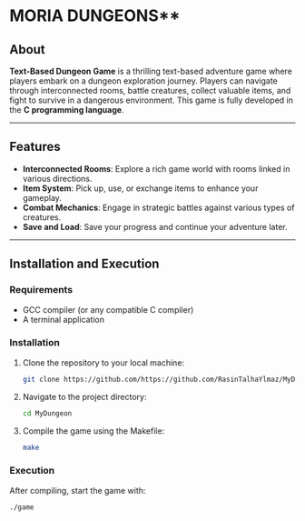 # MORIA DUNGEONS**

## **About**  
**Text-Based Dungeon Game** is a thrilling text-based adventure game where players embark on a dungeon exploration journey. Players can navigate through interconnected rooms, battle creatures, collect valuable items, and fight to survive in a dangerous environment. This game is fully developed in the **C programming language**.

---

## **Features**  
- **Interconnected Rooms**: Explore a rich game world with rooms linked in various directions.  
- **Item System**: Pick up, use, or exchange items to enhance your gameplay.  
- **Combat Mechanics**: Engage in strategic battles against various types of creatures.  
- **Save and Load**: Save your progress and continue your adventure later.  

---

## **Installation and Execution**  

### **Requirements**  
- GCC compiler (or any compatible C compiler)  
- A terminal application  

### **Installation**  
1. Clone the repository to your local machine:  
   ```bash
   git clone https://github.com/https://github.com/RasinTalhaYlmaz/MyDungeon.git
2. Navigate to the project directory:
   ```bash
   cd MyDungeon
3. Compile the game using the Makefile:
   ```bash
   make

### Execution
After compiling, start the game with:
```bash
./game
```

